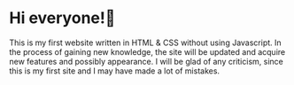 <h1> Hi everyone!👋 </h1>

<p>This is my first website written in HTML & CSS without using Javascript. In the process of gaining new knowledge, the site will be updated and acquire new features and possibly appearance. I will be glad of any criticism, since this is my first site and I may have made a lot of mistakes.</p>
